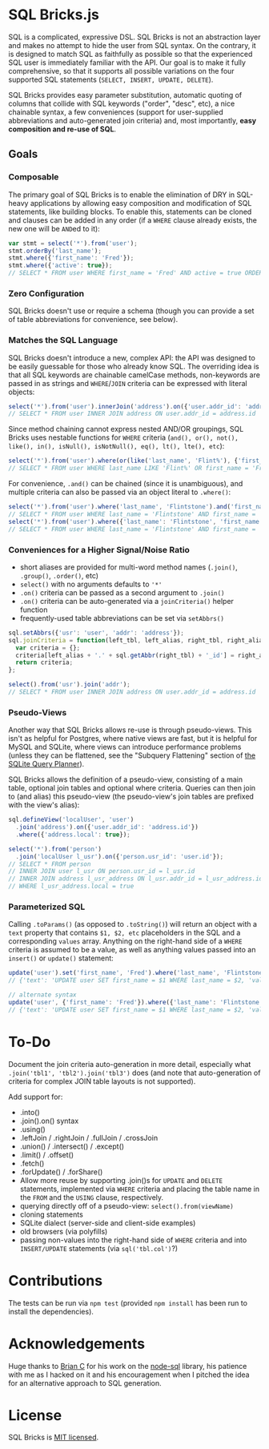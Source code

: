 # SQL Bricks.js

SQL is a complicated, expressive DSL. SQL Bricks is not an abstraction layer and makes no attempt to hide the user from SQL syntax. On the contrary, it is designed to match SQL as faithfully as possible so that the experienced SQL user is immediately familiar with the API. Our goal is to make it fully comprehensive, so that it supports all possible variations on the four supported SQL statements (`SELECT, INSERT, UPDATE, DELETE`).

SQL Bricks provides easy parameter substitution, automatic quoting of columns that collide with SQL keywords ("order", "desc", etc), a nice chainable syntax, a few conveniences (support for user-supplied abbreviations and auto-generated join criteria) and, most importantly, **easy composition and re-use of SQL**.

## Goals

### Composable

The primary goal of SQL Bricks is to enable the elimination of DRY in SQL-heavy applications by allowing easy composition and modification of SQL statements, like building blocks. To enable this, statements can be cloned and clauses can be added in any order (if a `WHERE` clause already exists, the new one will be `AND`ed to it):

```javascript
var stmt = select('*').from('user');
stmt.orderBy('last_name');
stmt.where({'first_name': 'Fred'});
stmt.where({'active': true});
// SELECT * FROM user WHERE first_name = 'Fred' AND active = true ORDER BY last_name
```

### Zero Configuration

SQL Bricks doesn't use or require a schema (though you can provide a set of table abbreviations for convenience, see below).

### Matches the SQL Language

SQL Bricks doesn't introduce a new, complex API: the API was designed to be easily guessable for those who already know SQL. The overriding idea is that all SQL keywords are chainable camelCase methods, non-keywords are passed in as strings and `WHERE`/`JOIN` criteria can be expressed with literal objects:

```javascript
select('*').from('user').innerJoin('address').on({'user.addr_id': 'address.id'});
// SELECT * FROM user INNER JOIN address ON user.addr_id = address.id
```

Since method chaining cannot express nested AND/OR groupings, SQL Bricks uses nestable functions for `WHERE` criteria (`and(), or(), not(), like(), in(), isNull(), isNotNull(), eq(), lt(), lte(), etc`):

```javascript
select('*').from('user').where(or(like('last_name', 'Flint%'), {'first_name': 'Fred'}));
// SELECT * FROM user WHERE last_name LIKE 'Flint%' OR first_name = 'Fred'
```

For convenience, `.and()` can be chained (since it is unambiguous), and multiple criteria can also be passed via an object literal to `.where()`:

```javascript
select('*').from('user').where('last_name', 'Flintstone').and('first_name', 'Fred');
// SELECT * FROM user WHERE last_name = 'Flintstone' AND first_name = 'Fred'
select('*').from('user').where({'last_name': 'Flintstone', 'first_name': 'Fred'});
// SELECT * FROM user WHERE last_name = 'Flintstone' AND first_name = 'Fred'
```

### Conveniences for a Higher Signal/Noise Ratio

* short aliases are provided for multi-word method names (`.join()`, `.group()`, `.order()`, etc)
* `select()` with no arguments defaults to `'*'`
* `.on()` criteria can be passed as a second argument to `.join()`
* `.on()` criteria can be auto-generated via a `joinCriteria()` helper function
* frequently-used table abbreviations can be set via `setAbbrs()`

```javascript
sql.setAbbrs({'usr': 'user', 'addr': 'address'});
sql.joinCriteria = function(left_tbl, left_alias, right_tbl, right_alias) {
  var criteria = {};
  criteria[left_alias + '.' + sql.getAbbr(right_tbl) + '_id'] = right_alias + '.id';
  return criteria;
};

select().from('usr').join('addr');
// SELECT * FROM user INNER JOIN address ON user.addr_id = address.id
```

### Pseudo-Views

Another way that SQL Bricks allows re-use is through pseudo-views. This isn't as helpful for Postgres, where native views are fast, but it is helpful for MySQL and SQLite, where views can introduce performance problems (unless they can be flattened, see the "Subquery Flattening" section of [the SQLite Query Planner](http://www.sqlite.org/optoverview.html)).

SQL Bricks allows the definition of a pseudo-view, consisting of a main table, optional join tables and optional where criteria. Queries can then join to (and alias) this pseudo-view (the pseudo-view's join tables are prefixed with the view's alias):

```javascript
sql.defineView('localUser', 'user')
  .join('address').on({'user.addr_id': 'address.id'})
  .where({'address.local': true});

select('*').from('person')
  .join('localUser l_usr').on({'person.usr_id': 'user.id'});
// SELECT * FROM person
// INNER JOIN user l_usr ON person.usr_id = l_usr.id
// INNER JOIN address l_usr_address ON l_usr.addr_id = l_usr_address.id
// WHERE l_usr_address.local = true
```

### Parameterized SQL

Calling `.toParams()` (as opposed to `.toString()`) will return an object with a `text` property that contains `$1, $2, etc` placeholders in the SQL and a corresponding `values` array. Anything on the right-hand side of a `WHERE` criteria is assumed to be a value, as well as anything values passed into an `insert()` or `update()` statement:

```javascript
update('user').set('first_name', 'Fred').where('last_name', 'Flintstone').toParams();
// {'text': 'UPDATE user SET first_name = $1 WHERE last_name = $2, 'values': ['Fred', 'Flintstone']}

// alternate syntax
update('user', {'first_name': 'Fred'}).where({'last_name': 'Flintstone'}).toParams();
// {'text': 'UPDATE user SET first_name = $1 WHERE last_name = $2, 'values': ['Fred', 'Flintstone']}
```

# To-Do

Document the join criteria auto-generation in more detail, especially what `.join('tbl1', 'tbl2').join('tbl3')` does (and note that auto-generation of criteria for complex JOIN table layouts is not supported).

Add support for:

* .into()
* .join().on() syntax
* .using()
* .leftJoin / .rightJoin / .fullJoin / .crossJoin
* .union() / .intersect() / .except()
* .limit() / .offset()
* .fetch()
* .forUpdate() / .forShare()
* Allow more reuse by supporting .join()s for `UPDATE` and `DELETE` statements, implemented via `WHERE` criteria and placing the table name in the `FROM` and the `USING` clause, respectively.
* querying directly off of a pseudo-view: `select().from(viewName)`
* cloning statements
* SQLite dialect (server-side and client-side examples)
* old browsers (via polyfills)
* passing non-values into the right-hand side of `WHERE` criteria and into `INSERT/UPDATE` statements (via `sql('tbl.col')`?)

# Contributions

The tests can be run via `npm test` (provided `npm install` has been run to install the dependencies).

# Acknowledgements

Huge thanks to [Brian C](https://github.com/brianc) for his work on the [node-sql](https://github.com/brianc/node-sql) library, his patience with me as I hacked on it and his encouragement when I pitched the idea for an alternative approach to SQL generation.

# License

SQL Bricks is [MIT licensed](https://github.com/CSNW/sql-bricks/raw/master/LICENSE.md).
